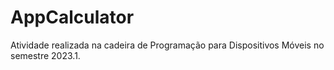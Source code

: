 # AppCalculator

Atividade realizada na cadeira de Programação para Dispositivos Móveis no semestre 2023.1.
